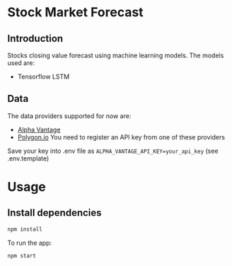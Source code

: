 # Stock Market Forecast
## Introduction
Stocks closing value forecast using machine learning models. The models used are:
* Tensorflow LSTM

## Data
The data providers supported for now are:
* [Alpha Vantage](https://www.alphavantage.co/support/#api-key)
* [Polygon.io](https://polygon.io/)
You need to register an API key from one of these providers

Save your key into .env file as `ALPHA_VANTAGE_API_KEY=your_api_key` (see .env.template)

# Usage
## Install dependencies
```bash
npm install
```
To run the app:
```bash
npm start
```
